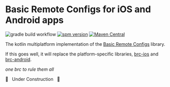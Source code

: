 # Basic Remote Configs for iOS and Android apps
![gradle build workflow](https://github.com/BradPatras/brc-multiplatform/actions/workflows/gradle.yml/badge.svg)
[![spm version](https://img.shields.io/badge/Swift%20Package%20Manager-0.0.1-blue)](https://github.com/BradPatras/brc-ios/releases)
[![Maven Central](https://maven-badges.herokuapp.com/sonatype-central/io.github.bradpatras/brc/badge.svg)](https://maven-badges.herokuapp.com/sonatype-central/io.github.bradpatras/brc)

The kotlin multiplatform implementation of the [Basic Remote Configs](https://github.com/BradPatras/basic-remote-configs) library. 

If this goes well, it will replace the platform-specific libraries, [brc-ios](https://github.com/BradPatras/brc-ios) and [brc-android](https://github.com/BradPatras/brc-android).

_one brc to rule them all_

🚧️ &nbsp; Under Construction &nbsp; 🚧
